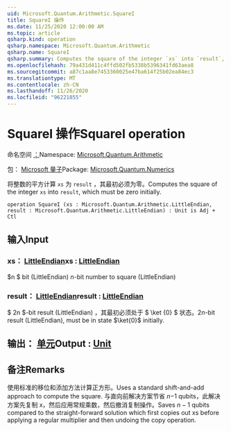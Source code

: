```yaml
---
uid: Microsoft.Quantum.Arithmetic.SquareI
title: SquareI 操作
ms.date: 11/25/2020 12:00:00 AM
ms.topic: article
qsharp.kind: operation
qsharp.namespace: Microsoft.Quantum.Arithmetic
qsharp.name: SquareI
qsharp.summary: Computes the square of the integer `xs` into `result`, which must be zero initially.
ms.openlocfilehash: 79a431d411c4ffd502fb5338b5396341fd63aea8
ms.sourcegitcommit: a87c1aa8e7453360025e47ba614f25b02ea84ec3
ms.translationtype: MT
ms.contentlocale: zh-CN
ms.lasthandoff: 11/26/2020
ms.locfileid: "96221855"
---
```

# <a name="squarei-operation"></a><span data-ttu-id="1d22e-102">SquareI 操作</span><span class="sxs-lookup"><span data-stu-id="1d22e-102">SquareI operation</span></span>

<span data-ttu-id="1d22e-103">命名空间 [：](xref:Microsoft.Quantum.Arithmetic)</span><span class="sxs-lookup"><span data-stu-id="1d22e-103">Namespace: [Microsoft.Quantum.Arithmetic](xref:Microsoft.Quantum.Arithmetic)</span></span>

<span data-ttu-id="1d22e-104">包： [Microsoft 量子](https://nuget.org/packages/Microsoft.Quantum.Numerics)</span><span class="sxs-lookup"><span data-stu-id="1d22e-104">Package: [Microsoft.Quantum.Numerics](https://nuget.org/packages/Microsoft.Quantum.Numerics)</span></span>


<span data-ttu-id="1d22e-105">将整数的平方计算 `xs` 为 `result` ，其最初必须为零。</span><span class="sxs-lookup"><span data-stu-id="1d22e-105">Computes the square of the integer `xs` into `result`, which must be zero initially.</span></span>

```qsharp
operation SquareI (xs : Microsoft.Quantum.Arithmetic.LittleEndian, result : Microsoft.Quantum.Arithmetic.LittleEndian) : Unit is Adj + Ctl
```


## <a name="input"></a><span data-ttu-id="1d22e-106">输入</span><span class="sxs-lookup"><span data-stu-id="1d22e-106">Input</span></span>

### <a name="xs--littleendian"></a><span data-ttu-id="1d22e-107">xs： [LittleEndian](xref:Microsoft.Quantum.Arithmetic.LittleEndian)</span><span class="sxs-lookup"><span data-stu-id="1d22e-107">xs : [LittleEndian](xref:Microsoft.Quantum.Arithmetic.LittleEndian)</span></span>

<span data-ttu-id="1d22e-108">$n $ bit (LittleEndian) </span><span class="sxs-lookup"><span data-stu-id="1d22e-108">$n$-bit number to square (LittleEndian)</span></span>


### <a name="result--littleendian"></a><span data-ttu-id="1d22e-109">result： [LittleEndian](xref:Microsoft.Quantum.Arithmetic.LittleEndian)</span><span class="sxs-lookup"><span data-stu-id="1d22e-109">result : [LittleEndian](xref:Microsoft.Quantum.Arithmetic.LittleEndian)</span></span>

<span data-ttu-id="1d22e-110">$ 2n $-bit result (LittleEndian) ，其最初必须处于 $ \ket {0} $ 状态。</span><span class="sxs-lookup"><span data-stu-id="1d22e-110">$2n$-bit result (LittleEndian), must be in state $\ket{0}$ initially.</span></span>



## <a name="output--unit"></a><span data-ttu-id="1d22e-111">输出： [单元](xref:microsoft.quantum.lang-ref.unit)</span><span class="sxs-lookup"><span data-stu-id="1d22e-111">Output : [Unit](xref:microsoft.quantum.lang-ref.unit)</span></span>



## <a name="remarks"></a><span data-ttu-id="1d22e-112">备注</span><span class="sxs-lookup"><span data-stu-id="1d22e-112">Remarks</span></span>

<span data-ttu-id="1d22e-113">使用标准的移位和添加方法计算正方形。</span><span class="sxs-lookup"><span data-stu-id="1d22e-113">Uses a standard shift-and-add approach to compute the square.</span></span> <span data-ttu-id="1d22e-114">与直向前解决方案节省 $n-$1 qubits，此解决方案先复制 x，然后应用常规乘数，然后撤消复制操作。</span><span class="sxs-lookup"><span data-stu-id="1d22e-114">Saves $n-1$ qubits compared to the straight-forward solution which first copies out xs before applying a regular multiplier and then undoing the copy operation.</span></span>